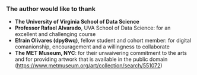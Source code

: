 ### The author would like to thank

- **The University of Virginia School of Data Science**
- **Professor Rafael Alvarado**, UVA School of Data Science: for an excellent and challenging course
- **Efrain Olivares (dpy8wq)**, fellow student and cohort member: for digital comanionship, encouragement and a willingness to collaborate
- **The MET Museum, NYC**: for their unwaivering commitment to the arts and for providing artwork that is available in the public domain (https://www.metmuseum.org/art/collection/search/551072)